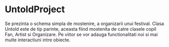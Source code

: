 # UntoldProject
Se prezinta o schema simpla de mostenire, a organizarii unui festival.
Clasa Untold este de tip parinte, aceasta fiind mostenita de catre clasele copil Fan, Artist si Organizare.
Pe viitor se vor adauga functionalitati noi si mai multe interactiuni intre obiecte.
